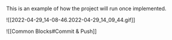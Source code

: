 


  

This is an example of how the project will run once implemented.

  
![[2022-04-29_14-08-46.2022-04-29_14_09_44.gif]]


  
![[Common Blocks#Commit & Push]]